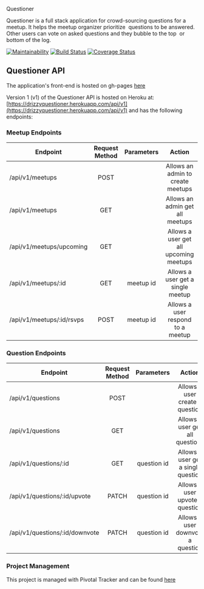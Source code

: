 ﻿Questioner

Questioner is a full stack application for crowd-sourcing questions for a meetup. ​It helps the meetup organizer prioritize  questions to be answered. Other users can vote on asked questions and they bubble to the top  or bottom of the log.

[![Maintainability](https://api.codeclimate.com/v1/badges/44d33e84bea8951b1f81/maintainability)](https://codeclimate.com/github/TheDrizzyWay/Questioner/maintainability) [![Build Status](https://travis-ci.org/TheDrizzyWay/Questioner.svg?branch=develop)](https://travis-ci.org/TheDrizzyWay/Questioner)
[![Coverage Status](https://coveralls.io/repos/github/TheDrizzyWay/Questioner/badge.svg?branch=develop)](https://coveralls.io/github/TheDrizzyWay/Questioner?branch=develop)

## Questioner API

The application's front-end is hosted on gh-pages [here](https://thedrizzyway.github.io/Questioner/UI)

Version 1 (v1) of the Questioner API is hosted on Heroku at: [https://drizzyquestioner.herokuapp.com/api/v1](https://drizzyquestioner.herokuapp.com/api/v1) and has the following endpoints:

### Meetup Endpoints

| Endpoint                 | Request Method | Parameters  | Action                                |
| ------------------------ |:--------------:| :----------:| :------------------------------------:|
| /api/v1/meetups          | POST           |             | Allows an admin to create meetups     |
| /api/v1/meetups          | GET            |             | Allows an admin get all meetups       |
| /api/v1/meetups/upcoming | GET            |             | Allows a user get all upcoming meetups|
| /api/v1/meetups/:id      | GET            |  meetup id  | Allows a user get a single meetup     |
| /api/v1/meetups/:id/rsvps| POST           |  meetup id  | Allows a user respond to a meetup     |                

### Question Endpoints

| Endpoint                      | Request Method | Parameters  | Action                                |
| ------------------------------| :------------: |:-----------:| :-----------------------------------: |
| /api/v1/questions             | POST           |             | Allows a user create a question       |
| /api/v1/questions             | GET            |             | Allows a user get all questions       |
| /api/v1/questions/:id         | GET            | question id | Allows a user get a single question   |
| /api/v1/questions/:id/upvote  | PATCH          | question id | Allows a user upvote a question       |
| /api/v1/questions/:id/downvote| PATCH          | question id | Allows a user downvote a question     |                


### Project Management
This project is managed with Pivotal Tracker and can be found [here](https://www.pivotaltracker.com/n/projects/2232521)
